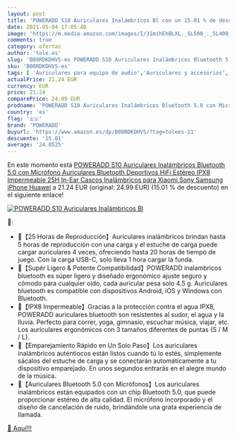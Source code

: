 ```yaml
---
layout: post
title: 'POWERADD S10 Auriculares Inalámbricos Bl con un 15.01 % de descuento'
date: 2021-05-04 17:05:40
image: 'https://m.media-amazon.com/images/I/31mihEhBLXL._SL500_._SL400_.jpg'
comments: true
category: ofertas
author: 'tole.es'
slug: 'B08RDKDHVS-es POWERADD S10 Auriculares Inalámbricos Bluetooth 5.0 con...'
sku: 'B08RDKDHVS-es'
tags: [ 'Auriculares para equipo de audio','Auriculares y accesorios','Electrónica','iphone','poweradd', ]
actualPrice: 21.24 EUR
currency: EUR
price: 21.24
comparePrice: 24.99 EUR
prodname: 'POWERADD S10 Auriculares Inalámbricos Bluetooth 5.0 con Micrófono  Auriculares Bluetooth Deportivos HiFi Estéreo IPX8 Impermeable 25H In-Ear Cascos Inalámbricos para Xiaomi Sony Samsung iPhone Huawei'
country: 'es'
flag: '🇪🇸'
brand: 'POWERADD'
buyurl: 'https://www.amazon.es/dp/B08RDKDHVS/?tag=tolees-21'
descuento: '15.01'
average: '24.0525'
---
```


En este momento está [POWERADD S10 Auriculares Inalámbricos Bluetooth 5.0 con Micrófono  Auriculares Bluetooth Deportivos HiFi Estéreo IPX8 Impermeable 25H In-Ear Cascos Inalámbricos para Xiaomi Sony Samsung iPhone Huawei](https://www.amazon.es/dp/B08RDKDHVS/?tag=tolees-21) a 21.24 EUR (original: 24.99 EUR) (15.01 %  de descuento) en el siguiente enlace!

[![POWERADD S10 Auriculares Inalámbricos Bl](https://m.media-amazon.com/images/I/31mihEhBLXL._SL500_._SL400_.jpg)](https://www.amazon.es/dp/B08RDKDHVS/?tag=tolees-21)

🔎:

- 🎵【25 Horas de Reproducción】Auriculares inalámbricos brindan hasta 5 horas de reproducción con una carga y el estuche de carga puede cargar auriculares 4 veces, ofreciendo hasta 20 horas de tiempo de juego. Con la carga USB-C, solo lleva 1 hora cargar la funda.
- 🎵【Supér Ligero & Potente Compatibilidad】POWERADD inalambricos bluetooth es súper ligero y diseñado ergonómico ajuste seguro y cómodo para cualquier oído, cada auricular pesa solo 4.5 g. Auriculares bluetooth es compatible con dispositivos Android, iOS y Windows con Bluetooth.
- 🎵【IPX8 Impermeable】Gracias a la protección contra el agua IPX8, POWERADD auriculares bluetooth son resistentes al sudor, el agua y la lluvia. Perfecto para correr, yoga, gimnasio, escuchar música, viajar, etc. Los auriculares ergonómicos con 3 tamaños diferentes de puntas (S / M / L).
- 🎵【Emparejamiento Rápido en Un Solo Paso】Los auriculares inalámbricos auténtiocos están listos cuando tú lo estés, simplemente sácalos del estuche de carga y se conectarán automáticamente a tu dispositivo emparejado. En unos segundos entrarás en el alegre mundo de la música.
- 🎵【Auriculares Bluetooth 5.0 con Micrófonos】Los auriculares inalámbricos están equipados con un chip Bluetooth 5.0, que puede proporcionar estéreo de alta calidad. El micrófono incorporado y el diseño de cancelación de ruido, brindándole una grata experiencia de llamada.

[🛒 Aquí!!!](https://www.amazon.es/dp/B08RDKDHVS/?tag=tolees-21)
